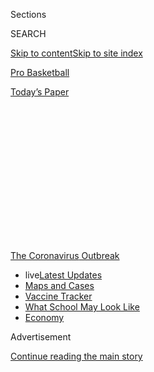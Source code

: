 <div id="app">

<div>

<div>

<div>

<div class="NYTAppHideMasthead css-1q2w90k e1suatyy0">

<div class="section css-ui9rw0 e1suatyy2">

<div class="css-eph4ug er09x8g0">

<div class="css-6n7j50">

</div>

<span class="css-1dv1kvn">Sections</span>

<div class="css-10488qs">

<span class="css-1dv1kvn">SEARCH</span>

</div>

[Skip to content](#site-content)[Skip to site index](#site-index)

</div>

<div id="masthead-section-label" class="css-1wr3we4 eaxe0e00">

[Pro
Basketball](https://www.nytimes.com/section/sports/basketball)

</div>

<div class="css-10698na e1huz5gh0">

</div>

</div>

<div id="masthead-bar-one" class="section hasLinks css-15hmgas e1csuq9d3">

<div class="css-uqyvli e1csuq9d0">

</div>

<div class="css-1uqjmks e1csuq9d1">

</div>

<div class="css-9e9ivx">

[](https://myaccount.nytimes.com/auth/login?response_type=cookie&client_id=vi)

</div>

<div class="css-1bvtpon e1csuq9d2">

[Today’s
Paper](https://www.nytimes.com/section/todayspaper)

</div>

</div>

</div>

</div>

<div data-aria-hidden="false">

<div id="site-content" data-role="main">

<div>

<div class="css-1aor85t" style="opacity:0.000000001;z-index:-1;visibility:hidden">

<div class="css-1hqnpie">

<div class="css-epjblv">

<span class="css-17xtcya">[Pro
Basketball](/section/sports/basketball)</span><span class="css-x15j1o">|</span><span class="css-fwqvlz">The
Lakers Hold On to Beat the Clippers in
Thriller</span>

</div>

<div class="css-k008qs">

<div class="css-1iwv8en">

<span class="css-18z7m18"></span>

<div>

</div>

</div>

<span class="css-1n6z4y">https://nyti.ms/337jxH3</span>

<div class="css-1705lsu">

<div class="css-4xjgmj">

<div class="css-4skfbu" data-role="toolbar" data-aria-label="Social Media Share buttons, Save button, and Comments Panel with current comment count" data-testid="share-tools">

  - 
  - 
  - 
  - 
    
    <div class="css-6n7j50">
    
    </div>

  - 

</div>

</div>

</div>

</div>

</div>

</div>

<div id="NYT_TOP_BANNER_REGION" class="css-13pd83m">

<div>

<div id="styln-prism-menu-1592847958612" class="section interactive-content interactive-size-medium css-1edisqu">

<div class="css-17ih8de interactive-body">

<div id="scroll-container" class="css-1gj85ro">

[<span class="styln-title-wrap"><span class="css-1pje3qr">The
Coronavirus</span><span class="css-1pje3qr">
Outbreak</span></span>](https://www.nytimes.com/news-event/coronavirus?action=click&pgtype=Article&state=default&region=TOP_BANNER&context=storylines_menu)

  - <span class="css-kqxiym" data-emphasize="true">live</span>[Latest
    Updates](https://www.nytimes.com/2020/08/01/world/coronavirus-covid-19.html?action=click&pgtype=Article&state=default&region=TOP_BANNER&context=storylines_menu)
  - [Maps and
    Cases](https://www.nytimes.com/interactive/2020/us/coronavirus-us-cases.html?action=click&pgtype=Article&state=default&region=TOP_BANNER&context=storylines_menu)
  - [Vaccine
    Tracker](https://www.nytimes.com/interactive/2020/science/coronavirus-vaccine-tracker.html?action=click&pgtype=Article&state=default&region=TOP_BANNER&context=storylines_menu)
  - [What School May Look
    Like](https://www.nytimes.com/interactive/2020/07/29/us/schools-reopening-coronavirus.html?action=click&pgtype=Article&state=default&region=TOP_BANNER&context=storylines_menu)
  - [Economy](https://www.nytimes.com/live/2020/07/31/business/stock-market-today-coronavirus?action=click&pgtype=Article&state=default&region=TOP_BANNER&context=storylines_menu)

</div>

</div>

</div>

</div>

</div>

<div id="top-wrapper" class="css-1sy8kpn">

<div id="top-slug" class="css-l9onyx">

Advertisement

</div>

[Continue reading the main
story](#after-top)

<div class="ad top-wrapper" style="text-align:center;height:100%;display:block;min-height:250px">

<div id="top" class="place-ad" data-position="top" data-size-key="top">

</div>

</div>

<div id="after-top">

</div>

</div>

<div>

<div id="sponsor-wrapper" class="css-1hyfx7x">

<div id="sponsor-slug" class="css-19vbshk">

Supported by

</div>

[Continue reading the main
story](#after-sponsor)

<div id="sponsor" class="ad sponsor-wrapper" style="text-align:center;height:100%;display:block">

</div>

<div id="after-sponsor">

</div>

</div>

<div class="css-186x18t">

</div>

<div class="css-1vkm6nb ehdk2mb0">

# The Lakers Hold On to Beat the Clippers in Thriller

</div>

LeBron James defended both Paul George and Kawhi Leonard on the
Clippers’ final possession. Zion Williamson played in the first game
of the night’s doubleheader, but the Pelicans missed a game-winner at
the buzzer against Utah.

<div class="css-79elbk" data-testid="photoviewer-wrapper">

<div class="css-z3e15g" data-testid="photoviewer-wrapper-hidden">

</div>

<div class="css-1a48zt4 ehw59r15" data-testid="photoviewer-children">

![<span class="css-16f3y1r e13ogyst0" data-aria-hidden="true">LeBron
James of the Lakers resumed his quest for a fourth championship with a
game against the Clippers on
Thursday.</span><span class="css-cnj6d5 e1z0qqy90" itemprop="copyrightHolder"><span class="css-1ly73wi e1tej78p0">Credit...</span><span><span>Mike
Ehrmann/Getty
Images</span></span></span>](https://static01.nyt.com/images/2020/07/30/sports/30nba-live-lebron2/merlin_175136385_8e2fe731-44d7-4e7a-b945-a6179d7fa2c1-articleLarge.jpg?quality=75&auto=webp&disable=upscale)

</div>

</div>

<div class="css-18e8msd">

<div class="css-vp77d3 epjyd6m0">

<div class="css-1baulvz">

By [<span class="css-1baulvz" itemprop="name">Sopan
Deb</span>](https://www.nytimes.com/by/sopan-deb) and
[<span class="css-1baulvz last-byline" itemprop="name">Gillian R.
Brassil</span>](https://www.nytimes.com/by/gillian-r--brassil)

</div>

</div>

  - 
    
    <div class="css-ld3wwf e16638kd2">
    
    July 30,
    2020
    
    </div>

  - 
    
    <div class="css-4xjgmj">
    
    <div class="css-d8bdto" data-role="toolbar" data-aria-label="Social Media Share buttons, Save button, and Comments Panel with current comment count" data-testid="share-tools">
    
      - 
      - 
      - 
      - 
        
        <div class="css-6n7j50">
        
        </div>
    
      - 
    
    </div>
    
    </div>

</div>

</div>

<div class="section meteredContent css-1r7ky0e" name="articleBody" itemprop="articleBody">

<div class="css-1fanzo5 StoryBodyCompanionColumn">

<div class="css-53u6y8">

***Want more basketball in your inbox?*** **[*Sign up for Marc Stein’s
weekly N.B.A. newsletter
here*](https://www.nytimes.com/newsletters/marc-stein)*.***

If LeBron James shoots a jumper but no fans are there to see it, did he
shoot a jumper?

We kid. But on Thursday, the N.B.A. made its return at Walt Disney World
near Orlando, Fla., with several of its most visible stars, including
James, Zion Williamson, Kawhi Leonard and Anthony Davis taking part in a
doubleheader. The games were sloppy — the rust after a four-month layoff
was real — but they were nonetheless compelling, both of them coming
down to the final seconds.

The most striking images came before the games, when members of all four
teams kneeled during the national anthem. Several players wore “Black
Lives Matter” T-shirts. The N.B.A. ran commercials with coaches and
players expressing their desire to fight for social justice.

In the opener between the Utah Jazz and the New Orleans Pelicans, the
game came down to a final shot. Brandon Ingram of the Pelicans rimmed
out a last second 3-pointer, and the Jazz pulled out a 106-104 win.
Jordan Clarkson led the Jazz with 23 points off the bench.

</div>

</div>

<div class="css-1fanzo5 StoryBodyCompanionColumn">

<div class="css-53u6y8">

The Los Angeles Lakers led for much of their game against their
crosstown rivals, the Clippers. But like the opener, this game came down
to the final possession. After James made a tip shot with 12 seconds
left, Paul George missed a contested 3-pointer for the Clippers as time
expired, much like at the end of the opening game. The Lakers won,
103-101.

***Here’s how the Lakers beat the Clippers, and how the Jazz came back
to beat the Pelicans.***

-----

## Players kneeled during the national anthem.

</div>

</div>

<div class="css-cfo9c3">

</div>

<div class="css-cfo9c3">

</div>

<div class="css-1fanzo5 StoryBodyCompanionColumn">

<div class="css-53u6y8">

The highly anticipated N.B.A. restart tipped off with a symbol of
solidarity, rather than rivalry. Pelicans and Jazz players, coaches and
staff kneeled together in front of a Black Lives Matter floor mural
painted on the edge of the court as a wordless rendition of the national
anthem by the musician Jon Batiste played.

</div>

</div>

<div class="css-1fanzo5 StoryBodyCompanionColumn">

<div class="css-53u6y8">

It was the first of many demonstrations for social justice causes
expected this season. The players across the 22 teams participating in
the restart were allowed to replace their names on the backs of their
jerseys with phrases related to social justice. On the floor today were
“peace,” “equality” and “listen to me” among others.

And as the Compton Kidz Club sang the national anthem on a video screen
before the Los Angeles Clippers and Los Angeles Lakers tipped off later
in the evening, both teams kneeled. Several players on both teams,
including LeBron James, wore T-shirts emblazoned with the phrase “Black
Lives Matter.”

Commissioner Adam Silver had released a statement earlier in the night
saying that the N.B.A.’s longstanding rule, which prohibits players from
kneeling, would not be enforced.

Many N.B.A. players have been active in
[various](https://www.nytimes.com/2020/06/12/sports/nba-season-restart-black-lives-matter.html)
[social
justice](https://www.nytimes.com/2020/06/01/sports/basketball/george-floyd-nba-protests.html)
initiatives this summer.

In early June, James and a group of prominent Black athletes and
entertainers — including Trae Young, Draymond Green, Skylar
Diggins-Smith and Jalen Rose — announced that they would be starting a
new group aimed at protecting African-Americans’ voting rights.

“Yes, we want you to go out and vote, but we’re also going to give you
the tutorial,” James said of the organization, called More Than a Vote.
“We’re going to give you the background of how to vote and what
they’re trying to do, the other side, to stop you from voting.

**Read more:**

</div>

</div>

<div>

</div>

<div class="css-1fanzo5 StoryBodyCompanionColumn">

<div class="css-53u6y8">

## How the Jazz beat the Pelicans

</div>

</div>

<div class="css-79elbk" data-testid="photoviewer-wrapper">

<div class="css-z3e15g" data-testid="photoviewer-wrapper-hidden">

</div>

<div class="css-1a48zt4 ehw59r15" data-testid="photoviewer-children">

![<span class="css-16f3y1r e13ogyst0" data-aria-hidden="true">Utah’s
Rudy Gobert, left, plays defense against Jrue Holiday of the
Pelicans. </span><span class="css-cnj6d5 e1z0qqy90" itemprop="copyrightHolder"><span class="css-1ly73wi e1tej78p0">Credit...</span><span>Ashley
Landis/USA Today Sports, via
Reuters</span></span>](https://static01.nyt.com/images/2020/07/30/sports/30nba-live-jrue/merlin_175131966_e3fd5258-56a8-4199-91c0-081fed291d24-articleLarge.jpg?quality=75&auto=webp&disable=upscale)

</div>

</div>

<div class="css-1fanzo5 StoryBodyCompanionColumn">

<div class="css-53u6y8">

## 1st Quarter: The Pelicans close strong to take the lead.

Rudy Gobert, the first N.B.A. player known to have tested positive for
the coronavirus, snagged the first points of the restart, swooping in
with a shot from near under the basket after grabbing the ball from the
tipoff.

</div>

</div>

<div class="css-cfo9c3">

</div>

<div class="css-1fanzo5 StoryBodyCompanionColumn">

<div class="css-53u6y8">

Despite an early Jazz lead, the Pelicans took control in the last
minutes of the first quarter, going into the second quarter up 26-23.
Pelicans guard JJ Redick put in the work that pushed the Pelicans ahead,
shining with his notorious 90 percent sink rate and a clean assist to
guard Jrue Holiday to close the
gap.

<div id="NYT_MAIN_CONTENT_1_REGION" class="css-9tf9ac">

<div>

<div id="styln-covid-updates-world" class="section interactive-content interactive-size-medium css-1ftcdic">

<div class="css-17ih8de interactive-body">

<div id="styln-briefing-block" data-asset-id="QXJ0aWNsZTpueXQ6Ly9hcnRpY2xlLzhiMjRmNTQ0LWVhMmUtNTlmNC1hMDZiLTM0YWI3YTlmN2E4YQ==">

<div class="briefing-block-header-section">

# [Latest Updates: Global Coronavirus Outbreak](https://www.nytimes.com/2020/08/01/world/coronavirus-covid-19.html?action=click&pgtype=Article&state=default&region=MAIN_CONTENT_1&context=storylines_live_updates)

<div class="briefing-block-ts">

Updated 2020-08-02T05:48:45.291Z

</div>

</div>

  - [The U.S. reels as July cases more than double the total of any
    other
    month.](https://www.nytimes.com/2020/08/01/world/coronavirus-covid-19.html?action=click&pgtype=Article&state=default&region=MAIN_CONTENT_1&context=storylines_live_updates#link-34047410)
  - [Top U.S. officials work to break an impasse over the federal
    jobless
    benefit.](https://www.nytimes.com/2020/08/01/world/coronavirus-covid-19.html?action=click&pgtype=Article&state=default&region=MAIN_CONTENT_1&context=storylines_live_updates#link-780ec966)
  - [Thousands in Berlin protest Germany’s coronavirus
    measures.](https://www.nytimes.com/2020/08/01/world/coronavirus-covid-19.html?action=click&pgtype=Article&state=default&region=MAIN_CONTENT_1&context=storylines_live_updates#link-25930521)

<div class="briefing-block-footer">

<div class="briefing-block-footer-meta">

[See more
updates](https://www.nytimes.com/2020/08/01/world/coronavirus-covid-19.html?action=click&pgtype=Article&state=default&region=MAIN_CONTENT_1&context=storylines_live_updates)

</div>

<div class="briefing-block-briefinglinks">

<span>More live coverage:</span>
[Markets](https://www.nytimes.com/live/2020/07/31/business/stock-market-today-coronavirus?action=click&pgtype=Article&state=default&region=MAIN_CONTENT_1&context=storylines_live_updates)

</div>

</div>

</div>

</div>

</div>

</div>

</div>

Zion Williamson got going with a few buckets in the quarter. He averaged
23.5 points and 6.5 rebounds per game in 19 games this season.

## Halftime: New Orleans is clicking.

<div class="css-1wlr991">

<div class="css-18e8msd">

<div class="css-2ja7y1 epjyd6m0">

<div class="css-1baulvz">

By <span class="css-1baulvz last-byline" itemprop="name">Marc
Stein</span>

</div>

</div>

</div>

</div>

Pelicans Coach Alvin Gentry vowed to use Zion Williamson in “short
bursts” after Williamson missed so much practice time recently tending
to an urgent family matter. But New Orleans’ other stars have clicked
quickly to compensate for the limited minutes. Brandon Ingram (15
points) and Jrue Holiday (12 points) have complemented Williamson’s 9
points on 4-for-4 shooting in just seven minutes. It’s been sharp
offensive start for the Pelicans in building a 60-48 lead, as they seek
to build early momentum in their quest to wrest the West’s No. 8 seed
away from Memphis.

</div>

</div>

<div class="css-cfo9c3">

</div>

<div class="css-1fanzo5 StoryBodyCompanionColumn">

<div class="css-53u6y8">

<div class="css-1wlr991">

<div class="css-18e8msd">

<div class="css-2ja7y1 epjyd6m0">

<div class="css-1baulvz">

By [<span class="css-1baulvz last-byline" itemprop="name">Sopan
Deb</span>](https://www.nytimes.com/by/sopan-deb)

</div>

</div>

</div>

</div>

Ah, one point of familiar comfort in an N.B.A. broadcast: the TNT
analysts Charles Barkley, Shaquille O’Neal and Kenny Smith bantering
with host Ernie Johnson at halftime. They sat socially distanced, with
dividers between one another on set at a *very* long table.

“They could have the Last Supper on this
table,”<span class="css-8l6xbc evw5hdy0"> </span>Barkley joked.

Barkley said that normally, the group would be watching the game
together in the same room. Now, they had to watch by themselves in
individual rooms. They all acknowledged the awkwardness.

</div>

</div>

<div class="css-1fanzo5 StoryBodyCompanionColumn">

<div class="css-53u6y8">

“I’m not used to watching games like this,” O’Neal said. He added, “I
really have to
concentrate.”

## 3rd Quarter: The Jazz won’t go away.

</div>

</div>

<div class="css-79elbk" data-testid="photoviewer-wrapper">

<div class="css-z3e15g" data-testid="photoviewer-wrapper-hidden">

</div>

<div class="css-1a48zt4 ehw59r15" data-testid="photoviewer-children">

<div class="css-1xdhyk6 erfvjey0">

<span class="css-1ly73wi e1tej78p0">Image</span>

<div class="css-zjzyr8">

<div data-testid="lazyimage-container" style="height:257.77777777777777px">

</div>

</div>

</div>

<span class="css-16f3y1r e13ogyst0" data-aria-hidden="true">Jordan
Clarkson, right, led the Jazz with 18 points heading into the fourth
quarter. Mike Conley also had 18 points for
Utah.</span><span class="css-cnj6d5 e1z0qqy90" itemprop="copyrightHolder"><span class="css-1ly73wi e1tej78p0">Credit...</span><span>Ashley
Landis/USA Today Sports, via Reuters</span></span>

</div>

</div>

<div class="css-1fanzo5 StoryBodyCompanionColumn">

<div class="css-53u6y8">

The Pelicans’ lead tightened, 87-79, as the Jazz upped their offensive
game in the third with help from a few 3-pointers — with Utah’s Royce
O’Neale coming in hot toward the last three minutes of the quarter.
But Utah’s success in the paint really sealed its comeback.

Jazz guard Jordan Clarkson and the Pelicans’ Ingram led the board with
18 points a piece. Lonzo Ball, the Pelicans point guard, leads the game
in assists. And Gobert — despite being benched with a little over two
minutes left on the clock after taking a foul from JJ Redick — still led
in rebounds. New Orleans had 20 fouls by the quarter’s end.

Zion Williamson tossed clear assists to both Jrue Holiday in a dunk and
Lonzo Ball for a layup early in the third, proving the 20-year-old’s
chemistry is intact in his 20th career game. Redick also landed two 3s,
holding the Pelicans’ lead.

<div class="css-1wlr991">

<div class="css-18e8msd">

<div class="css-2ja7y1 epjyd6m0">

<div class="css-1baulvz">

By <span class="css-1baulvz last-byline" itemprop="name">Marc
Stein</span>

</div>

</div>

</div>

</div>

A considerable concern for many teams after just three weeks of
full-speed practices was their readiness for games that count and how
ugly the product might look early. Utah was shooting 24.1 percent from
the 3-point line through three quarters (7-of-29) and had committed 15
turnovers, with Donovan Mitchell shooting just 4-of-11 from the field
for 12 points. The Jazz, though, entered the final period trailing by
just 8 points, despite their up-and-down
offense.

## Take a look: Zion in action.

</div>

</div>

<div class="css-cfo9c3">

</div>

<div class="css-cfo9c3">

</div>

<div class="css-cfo9c3">

</div>

<div class="css-1fanzo5 StoryBodyCompanionColumn">

<div class="css-53u6y8">

## 4th Quarter: The Pelicans give up a big lead and lose to the Jazz.

</div>

</div>

<div class="css-79elbk" data-testid="photoviewer-wrapper">

<div class="css-z3e15g" data-testid="photoviewer-wrapper-hidden">

</div>

<div class="css-1a48zt4 ehw59r15" data-testid="photoviewer-children">

<div class="css-1xdhyk6 erfvjey0">

<span class="css-1ly73wi e1tej78p0">Image</span>

<div class="css-zjzyr8">

<div data-testid="lazyimage-container" style="height:257.77777777777777px">

</div>

</div>

</div>

<span class="css-16f3y1r e13ogyst0" data-aria-hidden="true">Zion
Williamson had 9 points in the first half of New Orleans’ game against
the
Jazz.</span><span class="css-cnj6d5 e1z0qqy90" itemprop="copyrightHolder"><span class="css-1ly73wi e1tej78p0">Credit...</span><span>Ashley
Landis/USA Today Sports, via Reuters</span></span>

</div>

</div>

<div class="css-1fanzo5 StoryBodyCompanionColumn">

<div class="css-53u6y8">

The N.B.A.’s first game amid the coronavirus pandemic ended with a
gripping back and forth for a Jazz victory over the Pelicans, fitting
for the novel atmosphere the game was played in. Tied with 7 seconds
left, the win was decided by Rudy Gobert’s two successful free throws,
putting Utah over New Orleans for good when Brandon Ingram missed a
last-chance 3-pointer for the Pelicans. The final score was 106-104.

</div>

</div>

<div class="css-cfo9c3">

</div>

<div class="css-1fanzo5 StoryBodyCompanionColumn">

<div class="css-53u6y8">

Utah’s Mitchell scored 8 points in the last 8 minutes of the game, which
initially lifted the Jazz over the Pelicans. He hit a layup and a
3-pointer to overtake the lead in the last 4 minutes. Still, Utah’s
Jordan Clarkson and Ingram were the top scorers with 23 points each.

**5 Stats of the Game**

1\. Both teams, as expected, were sloppy in their first game since
March. The Jazz and Pelicans each had 20 turnovers, well above their
season averages.

2\. Zion Williamson: once again impressive: 6-of-8 from the field for 13
points in 15 minutes.

3\. Lonzo Ball: 2-of-13 from the field. Missed all four of his 3-point
attempts.

4\. The Jazz shot 8-of-34 (23.5 percent) from 3-point land and still
managed to win.

5\. Jordan Clarkson was the top scorer for the Jazz, and he didn’t even
start. He scored 23 points off the
bench.

</div>

</div>

<div class="css-1fanzo5 StoryBodyCompanionColumn">

<div class="css-53u6y8">

## How the Lakers beat the Clippers

</div>

</div>

<div class="css-79elbk" data-testid="photoviewer-wrapper">

<div class="css-z3e15g" data-testid="photoviewer-wrapper-hidden">

</div>

<div class="css-1a48zt4 ehw59r15" data-testid="photoviewer-children">

<div class="css-1xdhyk6 erfvjey0">

<span class="css-1ly73wi e1tej78p0">Image</span>

<div class="css-zjzyr8">

<div data-testid="lazyimage-container" style="height:257.77777777777777px">

</div>

</div>

</div>

<span class="css-16f3y1r e13ogyst0" data-aria-hidden="true">Anthony
Davis of the Lakers led all scorers with 34 points in a win against the
Clippers on
Thursday.</span><span class="css-cnj6d5 e1z0qqy90" itemprop="copyrightHolder"><span class="css-1ly73wi e1tej78p0">Credit...</span><span>Mike
Ehrmann/USA Today Sports, via Reuters</span></span>

</div>

</div>

<div class="css-1fanzo5 StoryBodyCompanionColumn">

<div class="css-53u6y8">

## 1st Quarter: Anthony Davis makes his mark.

The two titans of the West tipped off with Lakers center JaVale McGee
landing a clean shot with help from league-assist-leader LeBron James,
who had two assists within the first couple of minutes and five by the
end of the first quarter. The Lakers ended the first quarter ahead,
35-23.

Paul George, a six-time All-Star, scored the Clippers’ first points and
led the team with 8 points out the gate.

Both teams were missing players. The Clippers were without Lou Williams
and Montrezl Harrell, both of whom left the campus. Williams has since
returned and is still in quarantine, while Harrell’s status is unknown.
The Lakers do not have Rajon Rondo, who broke his thumb while in the
bubble, or Avery Bradley, who opted to skip the Disney World restart.

Lakers forward Anthony Davis — who almost didn’t play because of an eye
injury — had 14 points in the first quarter. Davis got into a
tit-for-tat dunk battle with Clippers forward Joakim Noah, who smacked
what should’ve been a clear shot for Davis out of his hands only to have
Davis come back and dunk on him minutes later. Both forwards secured
three rebounds in the first
quarter.

<div id="NYT_MAIN_CONTENT_3_REGION" class="css-9tf9ac">

<div>

<div id="styln-prism-freeform-1594220623585" class="section interactive-content interactive-size-medium css-1ftcdic">

<div class="css-17ih8de interactive-body">

<div id="prism-freeform-block-62021" class="css-19mumt8" data-role="complementary" data-storyline="The Coronavirus Outbreak" data-truncated="true" tabindex="0">

<div class="css-a8d9oz">

<div class="css-eb027h">

[](https://www.nytimes.com/news-event/coronavirus?action=click&pgtype=Article&state=default&region=MAIN_CONTENT_3&context=storylines_faq)

### The Coronavirus Outbreak ›

#### Frequently Asked Questions

Updated July 27, 2020

  - #### Should I refinance my mortgage?
    
      - [It could be a good
        idea,](https://www.nytimes.com/article/coronavirus-money-unemployment.html?action=click&pgtype=Article&state=default&region=MAIN_CONTENT_3&context=storylines_faq)
        because mortgage rates have [never been
        lower.](https://www.nytimes.com/2020/07/16/business/mortgage-rates-below-3-percent.html?action=click&pgtype=Article&state=default&region=MAIN_CONTENT_3&context=storylines_faq)
        Refinancing requests have pushed mortgage applications to some
        of the highest levels since 2008, so be prepared to get in line.
        But defaults are also up, so if you’re thinking about buying a
        home, be aware that some lenders have tightened their standards.

  - #### What is school going to look like in September?
    
      - It is unlikely that many schools will return to a normal
        schedule this fall, requiring the grind of [online
        learning](https://www.nytimes.com/2020/06/05/us/coronavirus-education-lost-learning.html?action=click&pgtype=Article&state=default&region=MAIN_CONTENT_3&context=storylines_faq),
        [makeshift child
        care](https://www.nytimes.com/2020/05/29/us/coronavirus-child-care-centers.html?action=click&pgtype=Article&state=default&region=MAIN_CONTENT_3&context=storylines_faq)
        and [stunted
        workdays](https://www.nytimes.com/2020/06/03/business/economy/coronavirus-working-women.html?action=click&pgtype=Article&state=default&region=MAIN_CONTENT_3&context=storylines_faq)
        to continue. California’s two largest public school districts —
        Los Angeles and San Diego — said on July 13, that [instruction
        will be remote-only in the
        fall](https://www.nytimes.com/2020/07/13/us/lausd-san-diego-school-reopening.html?action=click&pgtype=Article&state=default&region=MAIN_CONTENT_3&context=storylines_faq),
        citing concerns that surging coronavirus infections in their
        areas pose too dire a risk for students and teachers. Together,
        the two districts enroll some 825,000 students. They are the
        largest in the country so far to abandon plans for even a
        partial physical return to classrooms when they reopen in
        August. For other districts, the solution won’t be an
        all-or-nothing approach. [Many
        systems](https://bioethics.jhu.edu/research-and-outreach/projects/eschool-initiative/school-policy-tracker/),
        including the nation’s largest, New York City, are devising
        [hybrid
        plans](https://www.nytimes.com/2020/06/26/us/coronavirus-schools-reopen-fall.html?action=click&pgtype=Article&state=default&region=MAIN_CONTENT_3&context=storylines_faq)
        that involve spending some days in classrooms and other days
        online. There’s no national policy on this yet, so check with
        your municipal school system regularly to see what is happening
        in your community.

  - #### Is the coronavirus airborne?
    
      - The coronavirus [can stay aloft for hours in tiny droplets in
        stagnant
        air](https://www.nytimes.com/2020/07/04/health/239-experts-with-one-big-claim-the-coronavirus-is-airborne.html?action=click&pgtype=Article&state=default&region=MAIN_CONTENT_3&context=storylines_faq),
        infecting people as they inhale, mounting scientific evidence
        suggests. This risk is highest in crowded indoor spaces with
        poor ventilation, and may help explain super-spreading events
        reported in meatpacking plants, churches and restaurants. [It’s
        unclear how often the virus is
        spread](https://www.nytimes.com/2020/07/06/health/coronavirus-airborne-aerosols.html?action=click&pgtype=Article&state=default&region=MAIN_CONTENT_3&context=storylines_faq)
        via these tiny droplets, or aerosols, compared with larger
        droplets that are expelled when a sick person coughs or sneezes,
        or transmitted through contact with contaminated surfaces, said
        Linsey Marr, an aerosol expert at Virginia Tech. Aerosols are
        released even when a person without symptoms exhales, talks or
        sings, according to Dr. Marr and more than 200 other experts,
        who [have outlined the evidence in an open letter to the World
        Health
        Organization](https://academic.oup.com/cid/article/doi/10.1093/cid/ciaa939/5867798).

  - #### What are the symptoms of coronavirus?
    
      - Common symptoms [include fever, a dry cough, fatigue and
        difficulty breathing or shortness of
        breath.](https://www.nytimes.com/article/symptoms-coronavirus.html?action=click&pgtype=Article&state=default&region=MAIN_CONTENT_3&context=storylines_faq)
        Some of these symptoms overlap with those of the flu, making
        detection difficult, but runny noses and stuffy sinuses are less
        common. [The C.D.C. has
        also](https://www.nytimes.com/2020/04/27/health/coronavirus-symptoms-cdc.html?action=click&pgtype=Article&state=default&region=MAIN_CONTENT_3&context=storylines_faq)
        added chills, muscle pain, sore throat, headache and a new loss
        of the sense of taste or smell as symptoms to look out for. Most
        people fall ill five to seven days after exposure, but symptoms
        may appear in as few as two days or as many as 14 days.

  - #### Does asymptomatic transmission of Covid-19 happen?
    
      - So far, the evidence seems to show it does. A widely cited
        [paper](https://www.nature.com/articles/s41591-020-0869-5)
        published in April suggests that people are most infectious
        about two days before the onset of coronavirus symptoms and
        estimated that 44 percent of new infections were a result of
        transmission from people who were not yet showing symptoms.
        Recently, a top expert at the World Health Organization stated
        that transmission of the coronavirus by people who did not have
        symptoms was “very rare,” [but she later walked back that
        statement.](https://www.nytimes.com/2020/06/09/world/coronavirus-updates.html?action=click&pgtype=Article&state=default&region=MAIN_CONTENT_3&context=storylines_faq#link-1f302e21)

<div id="styln-survey-component-62021" class="styln-survey-component" data-surveyname="faq" data-surveystoryline="coronavirus">

</div>

</div>

<div class="css-6mllg9">

</div>

<div class="css-pmm6ed">

<span class="css-5gimkt"></span>

</div>

</div>

</div>

</div>

</div>

</div>

</div>

Noah was making his debut for the Clippers. Noah, a former defensive
player of the year, has battled injuries for the last five years, but he
put together a productive run with the Memphis Grizzlies last year. In
his prime, Noah was an energetic, frenzied presence on the defensive end
— and a frequent LeBron James antagonizer — and helped the Chicago Bulls
get to the Eastern Conference finals.

</div>

</div>

<div class="css-1fanzo5 StoryBodyCompanionColumn">

<div class="css-53u6y8">

The Lakers’ success near the board put them over in the end. They went
2-for-8 on 3-point shots; the Clippers missed all seven of their 3-point
attempts.

</div>

</div>

<div class="css-cfo9c3">

</div>

<div class="css-1fanzo5 StoryBodyCompanionColumn">

<div class="css-53u6y8">

***One more thing …***

The end-of-quarter interviews with coaches look much different. The
broadcasts have been taking advantage of wide shots to show that the TNT
sideline reporters are socially distant from the coaches, creating a bit
of a jarring visual.

## Let’s check in on LeBron James. (He’s great.)

</div>

</div>

<div class="css-79elbk" data-testid="photoviewer-wrapper">

<div class="css-z3e15g" data-testid="photoviewer-wrapper-hidden">

</div>

<div class="css-1a48zt4 ehw59r15" data-testid="photoviewer-children">

<div class="css-1xdhyk6 erfvjey0">

<span class="css-1ly73wi e1tej78p0">Image</span>

<div class="css-zjzyr8">

<div data-testid="lazyimage-container" style="height:580px">

</div>

</div>

</div>

<span class="css-16f3y1r e13ogyst0" data-aria-hidden="true">If there had
been any fans at the game, they would have loved this dunk from LeBron
James of the
Lakers.</span><span class="css-cnj6d5 e1z0qqy90" itemprop="copyrightHolder"><span class="css-1ly73wi e1tej78p0">Credit...</span><span>Pool
photo by Mike Ehrmann</span></span>

</div>

</div>

<div class="css-1fanzo5 StoryBodyCompanionColumn">

<div class="css-53u6y8">

And another look:

</div>

</div>

<div class="css-cfo9c3">

</div>

<div class="css-1fanzo5 StoryBodyCompanionColumn">

<div class="css-53u6y8">

## Dion Waiters may be who the Lakers needed.

</div>

</div>

<div class="css-cfo9c3">

</div>

<div class="css-1fanzo5 StoryBodyCompanionColumn">

<div class="css-53u6y8">

Another new face on the floor tonight: Dion Waiters for the Lakers.
Waiters, who entered the league as a rookie in 2012, can be a bit of an
adventure. He’s always been a trigger-happy scorer. He likes to shoot,
even though he’s not a particularly good shooter. But he’s known for
scoring in bunches. When he gets hot, he’s dangerous. His best year was
in 2014, when he averaged a career-high 15.9 points a game.

Waiters’s last stop in the league was with the Miami Heat. This season,
he was suspended three times by the team for failing to adhere to team
policies. He was eventually traded to the Grizzlies and waived, before
signing as a free agent with the Lakers.

</div>

</div>

<div class="css-1fanzo5 StoryBodyCompanionColumn">

<div class="css-53u6y8">

But the Lakers need depth, especially without Rajon Rondo and Avery
Bradley. Waiters, at his best, can help take the scoring load off LeBron
James and Anthony Davis.

## Halftime: The Clippers close the gap.

</div>

</div>

<div class="css-79elbk" data-testid="photoviewer-wrapper">

<div class="css-z3e15g" data-testid="photoviewer-wrapper-hidden">

</div>

<div class="css-1a48zt4 ehw59r15" data-testid="photoviewer-children">

<div class="css-1xdhyk6 erfvjey0">

<span class="css-1ly73wi e1tej78p0">Image</span>

<div class="css-zjzyr8">

<div data-testid="lazyimage-container" style="height:580px">

</div>

</div>

</div>

<span class="css-16f3y1r e13ogyst0" data-aria-hidden="true">Paul George
of the Clippers picked up three fouls in the first half against the
Lakers.</span><span class="css-cnj6d5 e1z0qqy90" itemprop="copyrightHolder"><span class="css-1ly73wi e1tej78p0">Credit...</span><span>Mike
Ehrmann/USA Today Sports, via Reuters</span></span>

</div>

</div>

<div class="css-1fanzo5 StoryBodyCompanionColumn">

<div class="css-53u6y8">

The Lakers ended the first half just 2 points ahead, 54-52.

After a rough first quarter, Clippers guard Kawhi Leonard came back with
a fury, landing a strong 3-pointer in the first few minutes, rocketing
himself to an impressive 19 points in 16 minutes. Leonard, who helped
lead the Toronto Raptors to their first championship last season, ranks
eighth in the league for points per game.

The Lakers’ Anthony Davis had 20 points in 16 minutes. Forward Kyle
Kuzma also locked in a couple of threes. But LeBron James only scored 6
points on 2-of-9 shooting (22 percent), with 6 rebounds.

Strong defense prevented success on both sides: The Clippers ended with
a 56 percent sink rate. The Lakers, 51 percent.

</div>

</div>

<div class="css-cfo9c3">

</div>

<div class="css-1fanzo5 StoryBodyCompanionColumn">

<div class="css-53u6y8">

## Hoping to hear trash talk? You’re out of luck.

There was some, uh, hope from N.B.A. fans that the lack of people in the
seats at the Disney World arenas would allow those of us on our couches
to hear trash talk and cursing on the floor. Truthfully, in part because
of some fake crowd noise, music being piped in during gameplay and
copious bleeping from the TNT censors, there hasn’t been much of that.
But a fan can hope\!

</div>

</div>

<div class="css-1fanzo5 StoryBodyCompanionColumn">

<div class="css-53u6y8">

## 3rd Quarter: Anthony Davis is on fire.

Not the expected comeback game for what was described as a potential
preview of the Western Conference finals, with a third quarter bogged
down by turnovers and fouls. The Clippers stole the lead by 1 point
after a slow first half, starting the final quarter 77-76.

Anthony Davis, consistently leading in game points, goes into the fourth
with 32 points.

LeBron James hasn’t had an assist since the first quarter, simply
tallying 7 rebounds, just ahead of Clippers guard Reggie Jackson, who
has 6.

</div>

</div>

<div class="css-cfo9c3">

</div>

<div class="css-1fanzo5 StoryBodyCompanionColumn">

<div class="css-53u6y8">

## The Lakers have rallied, but can they hold on?

</div>

</div>

<div class="css-cfo9c3">

</div>

<div class="css-1fanzo5 StoryBodyCompanionColumn">

<div class="css-53u6y8">

LeBron James is just 4-of-16 for 12 points with 5 minutes to go in the
fourth quarter. Anthony Davis (32) and Kyle Kuzma (16) have been
critical for the Lakers in the second half.

## 4th Quarter: The Lakers edge the Clippers, 103-101.

With a minute left, the Clippers’ Paul George tied up the game — only to
have LeBron James first miss a shot, then snag a rebound to secure the
103-101 win for the Lakers.

But the conversation has been more about social justice than the
down-to-the-wire games.

“The game of basketball has always been bigger than the ball and the
rim,” James told TNT after the game.

</div>

</div>

<div class="css-1fanzo5 StoryBodyCompanionColumn">

<div class="css-53u6y8">

James earned himself a double-double with 16 points and 11 rebounds,
also leading the game in assists at 7.

George got hot from the field in the fourth to lead the Clippers with 30
points. Kawhi Leonard had 28. Clippers guard Pat Beverley locked in 8
points in the last quarter, but the Clippers were still unable to
overcome the Lakers’ Anthony Davis, who stole the game, pouring in 34
points, 8 rebounds and 4 assists.

</div>

</div>

<div class="css-cfo9c3">

</div>

</div>

<div>

</div>

<div>

</div>

<div>

</div>

<div>

<div id="bottom-wrapper" class="css-1ede5it">

<div id="bottom-slug" class="css-l9onyx">

Advertisement

</div>

[Continue reading the main
story](#after-bottom)

<div id="bottom" class="ad bottom-wrapper" style="text-align:center;height:100%;display:block;min-height:90px">

</div>

<div id="after-bottom">

</div>

</div>

</div>

</div>

</div>

## Site Index

<div>

</div>

## Site Information Navigation

  - [© <span>2020</span> <span>The New York Times
    Company</span>](https://help.nytimes.com/hc/en-us/articles/115014792127-Copyright-notice)

<!-- end list -->

  - [NYTCo](https://www.nytco.com/)
  - [Contact
    Us](https://help.nytimes.com/hc/en-us/articles/115015385887-Contact-Us)
  - [Work with us](https://www.nytco.com/careers/)
  - [Advertise](https://nytmediakit.com/)
  - [T Brand Studio](http://www.tbrandstudio.com/)
  - [Your Ad
    Choices](https://www.nytimes.com/privacy/cookie-policy#how-do-i-manage-trackers)
  - [Privacy](https://www.nytimes.com/privacy)
  - [Terms of
    Service](https://help.nytimes.com/hc/en-us/articles/115014893428-Terms-of-service)
  - [Terms of
    Sale](https://help.nytimes.com/hc/en-us/articles/115014893968-Terms-of-sale)
  - [Site
    Map](https://spiderbites.nytimes.com)
  - [Help](https://help.nytimes.com/hc/en-us)
  - [Subscriptions](https://www.nytimes.com/subscription?campaignId=37WXW)

</div>

</div>

</div>

</div>
